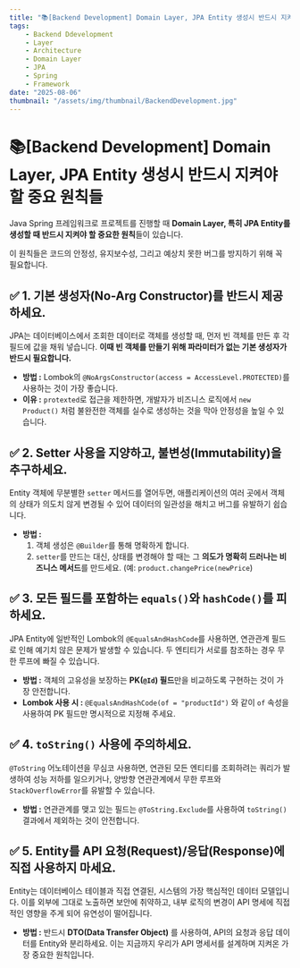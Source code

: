 ```yaml
---
title: "📚[Backend Development] Domain Layer, JPA Entity 생성시 반드시 지켜야 할 중요 원칙들"
tags:
    - Backend Ddevelopment
    - Layer
    - Architecture
    - Domain Layer
    - JPA
    - Spring
    - Framework
date: "2025-08-06"
thumbnail: "/assets/img/thumbnail/BackendDevelopment.jpg"
---
```


# 📚[Backend Development] Domain Layer, JPA Entity 생성시 반드시 지켜야 할 중요 원칙들
Java Spring 프레임워크로 프로젝트를 진행할 때 **Domain Layer, 특히 JPA Entity를 생성할 때 반드시 지켜야 할 중요한 원칙**들이 있습니다.

이 원칙들은 코드의 안정성, 유지보수성, 그리고 예상치 못한 버그를 방지하기 위해 꼭 필요합니다.

## ✅ 1. 기본 생성자(No-Arg Constructor)를 반드시 제공하세요.

JPA는 데이터베이스에서 조회한 데이터로 객체를 생성할 때, 먼저 빈 객체를 만든 후 각 필드에 값을 채워 넣습니다.
**이때 빈 객체를 만들기 위해 파라미터가 없는 기본 생성자가 반드시 필요합니다.**

- **방법 :** Lombok의 `@NoArgsConstructor(access = AccessLevel.PROTECTED)`를 사용하는 것이 가장 좋습니다.
- **이유 :** `protexted`로 접근을 제한하면, 개발자가 비즈니스 로직에서 `new Product()` 처럼 불완전한 객체를 실수로 생성하는 것을 막아 안정성을 높일 수 있습니다.

## ✅ 2. Setter 사용을 지양하고, 불변성(Immutability)을 추구하세요.

Entity 객체에 무분별한 `setter` 메서드를 열어두면, 애플리케이션의 여러 곳에서 객체의 상태가 의도치 않게 변경될 수 있어 데이터의 일관성을 해치고 버그를 유발하기 쉽습니다.

- **방법 :**
    1. 객체 생성은 `@Builder`를 통해 명확하게 합니다.
    2. `setter`를 만드는 대신, 상태를 변경해야 할 때는 그 **의도가 명확히 드러나는 비즈니스 메서드**를 만드세요. (예: `product.changePrice(newPrice`)

## ✅ 3. 모든 필드를 포함하는 `equals()`와 `hashCode()`를 피하세요.

JPA Entity에 일반적인 Lombok의 `@EqualsAndHashCode`를 사용하면, 연관관계 필드로 인해 예기치 않은 문제가 발생할 수 있습니다.
두 엔티티가 서로를 참조하는 경우 무한 루프에 빠질 수 있습니다.

- **방법 :** 객체의 고유성을 보장하는 **PK(`@Id`) 필드**만을 비교하도록 구현하는 것이 가장 안전합니다.
- **Lombok 사용 시 :** `@EqualsAndHashCode(of = "productId")` 와 같이 `of` 속성을 사용하여 PK 필드만 명시적으로 지정해 주세요.

## ✅ 4. `toString()` 사용에 주의하세요.

`@ToString` 어노테이션을 무심코 사용하면, 연관된 모든 엔티티를 조회하려는 쿼리가 발생하여 성능 저하를 일으키거나, 양방향 연관관계에서 무한 루프와 `StackOverflowError`를 유발할 수 있습니다.

- **방법 :** 연관관계를 맺고 있는 필드는 `@ToString.Exclude`를 사용하여 `toString()` 결과에서 제외하는 것이 안전합니다.

## ✅ 5. Entity를 API 요청(Request)/응답(Response)에 직접 사용하지 마세요.

Entity는 데이터베이스 테이블과 직접 연결된, 시스템의 가장 핵심적인 데이터 모델입니다.
이를 외부에 그대로 노출하면 보안에 취약하고, 내부 로직의 변경이 API 명세에 직접적인 영향을 주게 되어 유연성이 떨어집니다.

- **방법 :** 반드시 **DTO(Data Transfer Object)** 를 사용하여, API의 요청과 응답 데이터를 Entity와 분리하세요. 이는 지금까지 우리가 API 명세서를 설계하며 지켜온 가장 중요한 원칙입니다.
